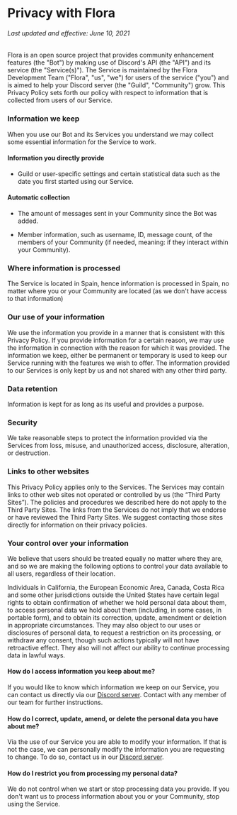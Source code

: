 # Privacy with Flora
###### Last updated and effective: June 10, 2021
Flora is an open source project that provides community enhancement features (the "Bot") by making use of Discord's API (the "API") and its service (the "Service(s)"). The Service is maintained by the Flora Development Team ("Flora", "us", "we") for users of the service ("you") and is aimed to help your Discord server (the "Guild", "Community") grow. This Privacy Policy sets forth our policy with respect to information that is collected from users of our Service.

### Information we keep
When you use our Bot and its Services you understand we may collect some essential information for the Service to work.

#### Information you directly provide
- Guild or user-specific settings and certain statistical data such as the date you first started using our Service.
#### Automatic collection
- The amount of messages sent in your Community since the Bot was added.

- Member information, such as username, ID, message count, of the members of your Community (if needed, meaning: if they interact within your Community).
### Where information is processed
The Service is located in Spain, hence information is processed in Spain, no matter where you or your Community are located (as we don't have access to that information)
### Our use of your information
We use the information you provide in a manner that is consistent with this Privacy Policy. If you provide information for a certain reason, we may use the information in connection with the reason for which it was provided. The information we keep, either be permanent or temporary is used to keep our Service running with the features we wish to offer. The information provided to our Services is only kept by us and not shared with any other third party.

### Data retention
Information is kept for as long as its useful and provides a purpose.
### Security
We take reasonable steps to protect the information provided via the Services from loss, misuse, and unauthorized access, disclosure, alteration, or destruction.
### Links to other websites
This Privacy Policy applies only to the Services. The Services may contain links to other web sites not operated or controlled by us (the “Third Party Sites”). The policies and procedures we described here do not apply to the Third Party Sites. The links from the Services do not imply that we endorse or have reviewed the Third Party Sites. We suggest contacting those sites directly for information on their privacy policies.

### Your control over your information
We believe that users should be treated equally no matter where they are, and so we are making the following options to control your data available to all users, regardless of their location.

Individuals in California, the European Economic Area, Canada, Costa Rica and some other jurisdictions outside the United States have certain legal rights to obtain confirmation of whether we hold personal data about them, to access personal data we hold about them (including, in some cases, in portable form), and to obtain its correction, update, amendment or deletion in appropriate circumstances. They may also object to our uses or disclosures of personal data, to request a restriction on its processing, or withdraw any consent, though such actions typically will not have retroactive effect. They also will not affect our ability to continue processing data in lawful ways.

#### How do I access information you keep about me?
If you would like to know which information we keep on our Service, you can contact us directly via our [Discord server](https://discord.gg/PkcFvftMBu). Contact with any member of our team for further instructions.
#### How do I correct, update, amend, or delete the personal data you have about me?
Via the use of our Service you are able to modify your information. If that is not the case, we can personally modify the information you are requesting to change. To do so, contact us in our [Discord server](https://discord.gg/PkcFvftMBu).
#### How do I restrict you from processing my personal data?
We do not control when we start or stop processing data you provide. If you don't want us to process information about you or your Community, stop using the Service. 
